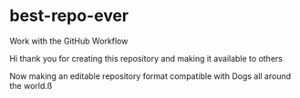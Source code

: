 # best-repo-ever
Work with the GitHub Workflow

Hi thank you for creating this repository and making it available to others

Now making an editable repository format compatible with Dogs all around the world.ß